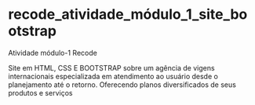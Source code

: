 # recode_atividade_módulo_1_site_bootstrap

Atividade módulo-1 Recode

Site em HTML, CSS E BOOTSTRAP sobre um agência de vigens internacionais especializada em atendimento ao usuário desde o planejamento até o retorno. Oferecendo planos diversificados de seus produtos e serviços
